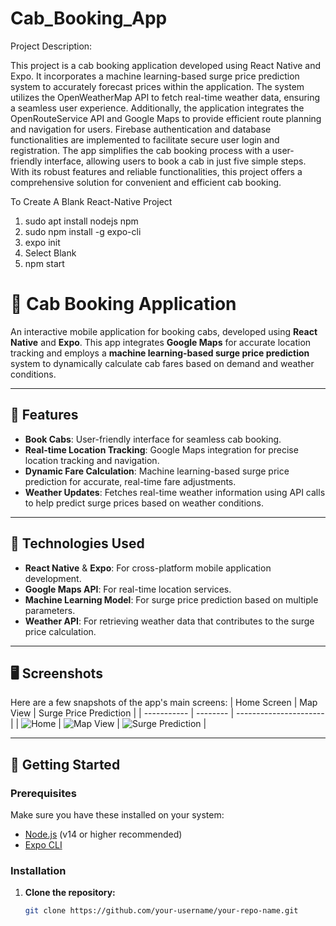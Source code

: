 # Cab_Booking_App

Project Description:

This project is a cab booking application developed using React Native and Expo. It incorporates a machine learning-based surge price prediction system to accurately forecast prices within the application. The system utilizes the OpenWeatherMap API to fetch real-time weather data, ensuring a seamless user experience. Additionally, the application integrates the OpenRouteService API and Google Maps to provide efficient route planning and navigation for users. Firebase authentication and database functionalities are implemented to facilitate secure user login and registration. The app simplifies the cab booking process with a user-friendly interface, allowing users to book a cab in just five simple steps. With its robust features and reliable functionalities, this project offers a comprehensive solution for convenient and efficient cab booking.

To Create A Blank React-Native Project
1. sudo apt install nodejs npm
2. sudo npm install -g expo-cli
3. expo init <Folder Name>
4. Select Blank
5. npm start

# 🚖 Cab Booking Application

An interactive mobile application for booking cabs, developed using **React Native** and **Expo**. This app integrates **Google Maps** for accurate location tracking and employs a **machine learning-based surge price prediction** system to dynamically calculate cab fares based on demand and weather conditions. 

---

## 📱 Features

- **Book Cabs**: User-friendly interface for seamless cab booking.
- **Real-time Location Tracking**: Google Maps integration for precise location tracking and navigation.
- **Dynamic Fare Calculation**: Machine learning-based surge price prediction for accurate, real-time fare adjustments.
- **Weather Updates**: Fetches real-time weather information using API calls to help predict surge prices based on weather conditions.

---

## 🔧 Technologies Used

- **React Native** & **Expo**: For cross-platform mobile application development.
- **Google Maps API**: For real-time location services.
- **Machine Learning Model**: For surge price prediction based on multiple parameters.
- **Weather API**: For retrieving weather data that contributes to the surge price calculation.

---

## 🖥️ Screenshots

Here are a few snapshots of the app's main screens:
| Home Screen | Map View | Surge Price Prediction |
| ----------- | -------- | ---------------------- |
| ![Home]([https://link_to_image1](https://github.com/mostafijur07/Cab_Booking_App/assets/89746261/6bb23738-0de4-448b-90ca-e894a9598c39)) | ![Map View](https://link_to_image2) | ![Surge Prediction](https://link_to_image3) |

---

## 🚀 Getting Started

### Prerequisites

Make sure you have these installed on your system:

- [Node.js](https://nodejs.org/) (v14 or higher recommended)
- [Expo CLI](https://docs.expo.dev/get-started/installation/)

### Installation

1. **Clone the repository:**
   ```bash
   git clone https://github.com/your-username/your-repo-name.git
